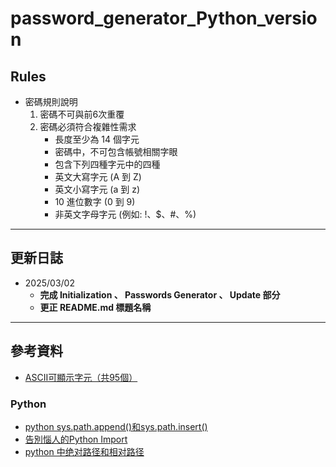 # password_generator_Python_version
## Rules
* 密碼規則說明
    1. 密碼不可與前6次重覆
    2. 密碼必須符合複雜性需求
        * 長度至少為 14 個字元
        * 密碼中，不可包含帳號相關字眼
        * 包含下列四種字元中的四種
        * 英文大寫字元 (A 到 Z)
        * 英文小寫字元 (a 到 z)
        * 10 進位數字 (0 到 9)
        * 非英文字母字元 (例如: !、$、#、%)
---
## 更新日誌
* 2025/03/02
    * **完成 Initialization 、 Passwords Generator 、 Update 部分**
    * **更正 README.md 標題名稱**
---
## 參考資料
* [ASCII可顯示字元（共95個）](https://zh.wikipedia.org/zh-tw/ASCII#%E5%8F%AF%E6%98%BE%E7%A4%BA%E5%AD%97%E7%AC%A6)
### Python
* [python sys.path.append()和sys.path.insert()](https://blog.csdn.net/dcrmg/article/details/79546962)
* [告別惱人的Python Import](https://minglunwu.com/notes/2021/python_import.html/)
* [python 中绝对路径和相对路径](https://blog.csdn.net/zhang_j_mail/article/details/129546509)